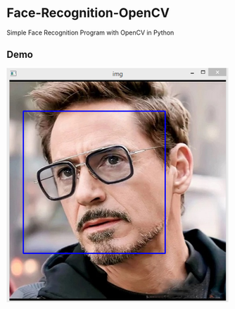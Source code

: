 # Face-Recognition-OpenCV
Simple Face Recognition Program with OpenCV in Python

## Demo
![demo](Capture.PNG)
